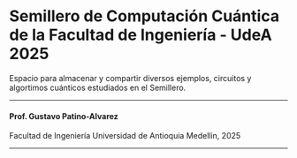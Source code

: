 # **Semillero de Computación Cuántica de la Facultad de Ingeniería - UdeA 2025**

Espacio para almacenar y compartir diversos ejemplos, circuitos y algortimos cuánticos estudiados en el Semillero.


******************************************************************
#### Prof. Gustavo Patino-Alvarez
Facultad de Ingeniería
Universidad de Antioquia
Medellin, 2025
******************************************************************
